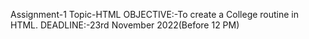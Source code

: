 Assignment-1
Topic-HTML
OBJECTIVE:-To create a College routine in HTML.
DEADLINE:-23rd November 2022(Before 12 PM)